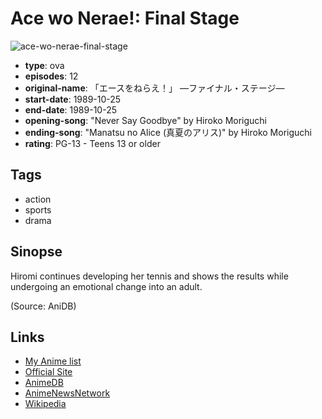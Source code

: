 # Ace wo Nerae!: Final Stage

![ace-wo-nerae-final-stage](https://cdn.myanimelist.net/images/anime/6/71784.jpg)

-   **type**: ova
-   **episodes**: 12
-   **original-name**: 「エースをねらえ！」 —ファイナル・ステージ—
-   **start-date**: 1989-10-25
-   **end-date**: 1989-10-25
-   **opening-song**: "Never Say Goodbye" by Hiroko Moriguchi
-   **ending-song**: "Manatsu no Alice (真夏のアリス)" by Hiroko Moriguchi
-   **rating**: PG-13 - Teens 13 or older

## Tags

-   action
-   sports
-   drama

## Sinopse

Hiromi continues developing her tennis and shows the results while undergoing an emotional change into an adult.

(Source: AniDB)

## Links

-   [My Anime list](https://myanimelist.net/anime/312/Ace_wo_Nerae__Final_Stage)
-   [Official Site](http://www.tms-e.com/library/tokushu/a2_3/)
-   [AnimeDB](http://anidb.info/perl-bin/animedb.pl?show=anime&aid=1389)
-   [AnimeNewsNetwork](http://www.animenewsnetwork.com/encyclopedia/anime.php?id=2061)
-   [Wikipedia](http://en.wikipedia.org/wiki/Aim_for_the_Ace!)
